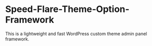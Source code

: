 # Speed-Flare-Theme-Option-Framework
This is a lightweight and fast WordPress custom theme admin panel framework.
